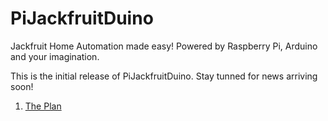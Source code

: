 # PiJackfruitDuino
Jackfruit Home Automation made easy! Powered by Raspberry Pi, Arduino and your imagination.

This is the initial release of PiJackfruitDuino. Stay tunned for news arriving soon!

1. [The Plan](https://github.com/andersonsleite/PiJackfruitDuino/blob/master/The%20Plan.md)
